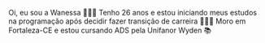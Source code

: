 Oi, eu sou a Wanessa 🫰🏽🤓
Tenho 26 anos e estou iniciando meus estudos na programação após decidir fazer transição de carreira 💁🏻‍♀️
Moro em Fortaleza-CE e estou cursando ADS pela Unifanor Wyden 📚
